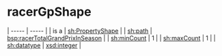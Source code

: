 # racerGpShape

| ----- | ----- |
| is a | [sh:PropertyShape](http://www.w3.org/ns/shacl#PropertyShape) |
| [sh:path](http://www.w3.org/ns/shacl#path) | [bsp:racerTotalGrandPrixInSeason](https://bramantyoa.github.io/semantic-project/racerTotalGrandPrixInSeason) |
| [sh:minCount](http://www.w3.org/ns/shacl#minCount) | 1 |
| [sh:maxCount](http://www.w3.org/ns/shacl#maxCount) | 1 |
| [sh:datatype](http://www.w3.org/ns/shacl#datatype) | [xsd:integer](http://www.w3.org/2001/XMLSchema#integer) |